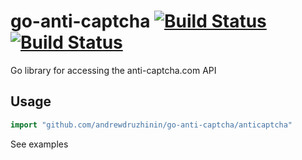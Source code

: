 # go-anti-captcha [![Build Status](https://travis-ci.org/andrewdruzhinin/go-anti-captcha.svg?branch=master)](https://travis-ci.org/andrewdruzhinin/go-anti-captcha) [![Build Status](https://travis-ci.org/andrewdruzhinin/go-anti-captcha.svg?branch=master)](https://travis-ci.org/andrewdruzhinin/go-anti-captcha)

Go library for accessing the anti-captcha.com API
## Usage ##

```go
import "github.com/andrewdruzhinin/go-anti-captcha/anticaptcha"
```
See examples
